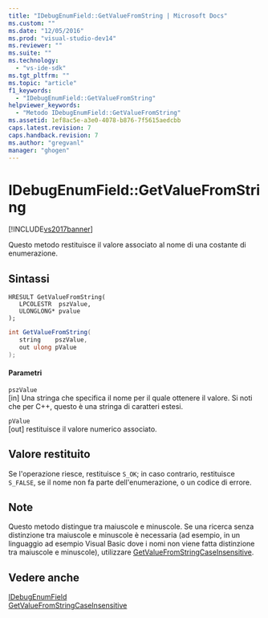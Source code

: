 ```yaml
---
title: "IDebugEnumField::GetValueFromString | Microsoft Docs"
ms.custom: ""
ms.date: "12/05/2016"
ms.prod: "visual-studio-dev14"
ms.reviewer: ""
ms.suite: ""
ms.technology: 
  - "vs-ide-sdk"
ms.tgt_pltfrm: ""
ms.topic: "article"
f1_keywords: 
  - "IDebugEnumField::GetValueFromString"
helpviewer_keywords: 
  - "Metodo IDebugEnumField::GetValueFromString"
ms.assetid: 1ef8ac5e-a3e0-4078-b876-7f5615aedcbb
caps.latest.revision: 7
caps.handback.revision: 7
ms.author: "gregvanl"
manager: "ghogen"
---
```

# IDebugEnumField::GetValueFromString
[!INCLUDE[vs2017banner](../../../code-quality/includes/vs2017banner.md)]

Questo metodo restituisce il valore associato al nome di una costante di enumerazione.  
  
## Sintassi  
  
```cpp#  
HRESULT GetValueFromString(  
   LPCOLESTR  pszValue,  
   ULONGLONG* pvalue  
);  
```  
  
```c#  
int GetValueFromString(  
   string    pszValue,  
   out ulong pValue  
);  
```  
  
#### Parametri  
 `pszValue`  
 \[in\]  Una stringa che specifica il nome per il quale ottenere il valore.  Si noti che per C\+\+, questo è una stringa di caratteri estesi.  
  
 `pValue`  
 \[out\]  restituisce il valore numerico associato.  
  
## Valore restituito  
 Se l'operazione riesce, restituisce `S_OK`; in caso contrario, restituisce `S_FALSE`, se il nome non fa parte dell'enumerazione, o un codice di errore.  
  
## Note  
 Questo metodo distingue tra maiuscole e minuscole.  Se una ricerca senza distinzione tra maiuscole e minuscole è necessaria \(ad esempio, in un linguaggio ad esempio Visual Basic dove i nomi non viene fatta distinzione tra maiuscole e minuscole\), utilizzare [GetValueFromStringCaseInsensitive](../Topic/IDebugEnumField::GetValueFromStringCaseInsensitive.md).  
  
## Vedere anche  
 [IDebugEnumField](../../../extensibility/debugger/reference/idebugenumfield.md)   
 [GetValueFromStringCaseInsensitive](../Topic/IDebugEnumField::GetValueFromStringCaseInsensitive.md)